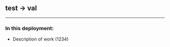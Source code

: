 ## test → val
---
### In this deployment:
<!-- List all work that is part of this deployment -->
<!-- - Description of work (jira-ticket-number) -->

- Description of work (1234)
